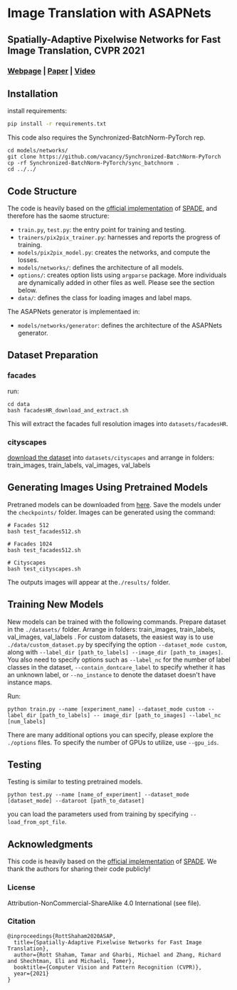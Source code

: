 # Image Translation with ASAPNets

## Spatially-Adaptive Pixelwise Networks for Fast Image Translation, CVPR 2021
### [Webpage](https://tamarott.github.io/ASAPNet_web/) | [Paper](https://arxiv.org/pdf/2012.02992.pdf) | [Video](https://www.youtube.com/watch?v=6-OfZ32CoBE&t=11s)

## Installation
install requirements:
```bash
pip install -r requirements.txt
```
This code also requires the Synchronized-BatchNorm-PyTorch rep.
```
cd models/networks/
git clone https://github.com/vacancy/Synchronized-BatchNorm-PyTorch
cp -rf Synchronized-BatchNorm-PyTorch/sync_batchnorm .
cd ../../
```
## Code Structure
The code is heavily based on the [official implementation](https://github.com/NVlabs/SPADE) of [SPADE](https://arxiv.org/pdf/1903.07291.pdf), and therefore has the saome structure: 
- `train.py`, `test.py`: the entry point for training and testing.
- `trainers/pix2pix_trainer.py`: harnesses and reports the progress of training.
- `models/pix2pix_model.py`: creates the networks, and compute the losses.
- `models/networks/`: defines the architecture of all models.
- `options/`: creates option lists using `argparse` package. More individuals are dynamically added in other files as well. Please see the section below.
- `data/`: defines the class for loading images and label maps.

The ASAPNets generator is implementaed in:
- `models/networks/generator`: defines the architecture of the ASAPNets generator.

## Dataset Preparation

### facades
run: 
```
cd data 
bash facadesHR_download_and_extract.sh
```
This will extract the facades full resolution images into `datasets/facadesHR`.

### cityscapes
[download the dataset](https://www.cityscapes-dataset.com/) into `datasets/cityscapes` and arrange in folders: train_images, train_labels, val_images, val_labels

## Generating Images Using Pretrained Models

Pretraned models can be downloaded from [here](https://drive.google.com/drive/folders/1mNWsh6QwA-5i8KeihrI6opDj-a2AcOq9?usp=sharing). 
Save the models under the `checkpoints/` folder.
Images can be generated using the command:

```
# Facades 512
bash test_facades512.sh

# Facades 1024
bash test_facades512.sh

# Cityscapes
bash test_cityscapes.sh
```

The outputs images will appear at the`./results/` folder.

## Training New Models

New models can be trained with the following commands.
Prepare dataset in the `./datasets/` folder. Arrange in folders: train_images, train_labels, val_images, val_labels . 
For custom datasets, the easiest way is to use `./data/custom_dataset.py` by specifying the option `--dataset_mode custom`, along with `--label_dir [path_to_labels] --image_dir [path_to_images]`. 
You also need to specify options such as `--label_nc` for the number of label classes in the dataset, `--contain_dontcare_label` to specify whether it has an unknown label, or `--no_instance` to denote the dataset doesn't have instance maps.

Run:
```
python train.py --name [experiment_name] --dataset_mode custom --label_dir [path_to_labels] -- image_dir [path_to_images] --label_nc [num_labels]

```
There are many additional options you can specify, please explore the `./options` files.
To specify the number of GPUs to utilize, use `--gpu_ids`.

## Testing

Testing is similar to testing pretrained models.

```
python test.py --name [name_of_experiment] --dataset_mode [dataset_mode] --dataroot [path_to_dataset]
```
you can load the parameters used from training by specifying `--load_from_opt_file`.

## Acknowledgments
This code is heavily based on the [official implementation](https://github.com/NVlabs/SPADE) of [SPADE](https://arxiv.org/pdf/1903.07291.pdf). 
We thank the authors for sharing their code publicly!

### License 
Attribution-NonCommercial-ShareAlike 4.0 International (see file).


### Citation
```
@inproceedings{RottShaham2020ASAP,
  title={Spatially-Adaptive Pixelwise Networks for Fast Image Translation},
  author={Rott Shaham, Tamar and Gharbi, Michael and Zhang, Richard and Shechtman, Eli and Michaeli, Tomer},
  booktitle={Computer Vision and Pattern Recognition (CVPR)},
  year={2021}
}
```
